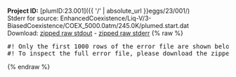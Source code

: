 **Project ID:** [plumID:23.001]({{ '/' | absolute_url }}eggs/23/001/)  
Stderr for source:  EnhancedCoexistence/Liq-V/3-BiasedCoexistence/COEX_5000.0atm/245.0K/plumed.start.dat   
Download: [zipped raw stdout](plumed.start.dat.plumed_master.stdout.txt.zip) - [zipped raw stderr](plumed.start.dat.plumed_master.stderr.txt.zip) 
{% raw %}
<pre>
#! Only the first 1000 rows of the error file are shown below
#! To inspect the full error file, please download the zipped raw stderr file above
</pre>
{% endraw %}

